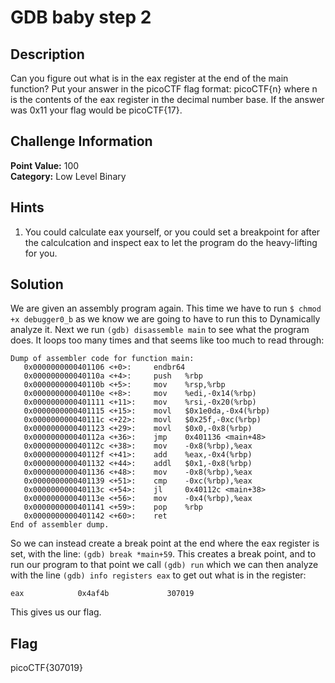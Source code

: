 # GDB baby step 2

## Description
Can you figure out what is in the eax register at the end of the main function? Put your answer in the picoCTF flag format: picoCTF{n} where n is the contents of the eax register in the decimal number base. If the answer was 0x11 your flag would be picoCTF{17}.

## Challenge Information
**Point Value:** 100  
**Category:** Low Level Binary

## Hints
1. You could calculate eax yourself, or you could set a breakpoint for after the calculcation and inspect eax to let the program do the heavy-lifting for you.
## Solution
We are given an assembly program again. This time we have to run ```$ chmod +x debugger0_b``` as we know we are going to have to run this to Dynamically analyze it. Next we run ```(gdb) disassemble main``` to see what the program does. It loops too many times and that seems like too much to read through:
```x86asm
Dump of assembler code for function main:
   0x0000000000401106 <+0>:     endbr64 
   0x000000000040110a <+4>:     push   %rbp
   0x000000000040110b <+5>:     mov    %rsp,%rbp
   0x000000000040110e <+8>:     mov    %edi,-0x14(%rbp)
   0x0000000000401111 <+11>:    mov    %rsi,-0x20(%rbp)
   0x0000000000401115 <+15>:    movl   $0x1e0da,-0x4(%rbp)
   0x000000000040111c <+22>:    movl   $0x25f,-0xc(%rbp)
   0x0000000000401123 <+29>:    movl   $0x0,-0x8(%rbp)
   0x000000000040112a <+36>:    jmp    0x401136 <main+48>
   0x000000000040112c <+38>:    mov    -0x8(%rbp),%eax
   0x000000000040112f <+41>:    add    %eax,-0x4(%rbp)
   0x0000000000401132 <+44>:    addl   $0x1,-0x8(%rbp)
   0x0000000000401136 <+48>:    mov    -0x8(%rbp),%eax
   0x0000000000401139 <+51>:    cmp    -0xc(%rbp),%eax
   0x000000000040113c <+54>:    jl     0x40112c <main+38>
   0x000000000040113e <+56>:    mov    -0x4(%rbp),%eax
   0x0000000000401141 <+59>:    pop    %rbp
   0x0000000000401142 <+60>:    ret    
End of assembler dump.
```
So we can instead create a break point at the end where the eax register is set, with the line: ```(gdb) break *main+59```. This creates a break point, and to run our program to that point we call ```(gdb) run``` which we can then analyze with the line
```(gdb) info registers eax``` to get out what is in the register: 
```
eax            0x4af4b             307019
```
This gives us our flag.

## Flag
picoCTF{307019}